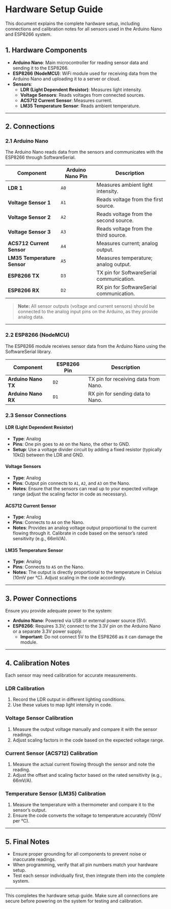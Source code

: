 
# Hardware Setup Guide

This document explains the complete hardware setup, including connections and calibration notes for all sensors used in the Arduino Nano and ESP8266 system.

## 1. **Hardware Components**
- **Arduino Nano**: Main microcontroller for reading sensor data and sending it to the ESP8266.
- **ESP8266 (NodeMCU)**: WiFi module used for receiving data from the Arduino Nano and uploading it to a server or cloud.
- **Sensors**:
  - **LDR (Light Dependent Resistor)**: Measures light intensity.
  - **Voltage Sensors**: Reads voltages from connected sources.
  - **ACS712 Current Sensor**: Measures current.
  - **LM35 Temperature Sensor**: Reads ambient temperature.

---

## 2. **Connections**

### 2.1 **Arduino Nano**
The Arduino Nano reads data from the sensors and communicates with the ESP8266 through SoftwareSerial.

| Component          | Arduino Nano Pin | Description                                        |
|--------------------|------------------|----------------------------------------------------|
| **LDR 1**          | `A0`             | Measures ambient light intensity.                  |
| **Voltage Sensor 1** | `A1`           | Reads voltage from the first source.               |
| **Voltage Sensor 2** | `A2`           | Reads voltage from the second source.              |
| **Voltage Sensor 3** | `A3`           | Reads voltage from the third source.               |
| **ACS712 Current Sensor** | `A4`     | Measures current; analog output.                   |
| **LM35 Temperature Sensor** | `A5`   | Measures temperature; analog output.               |
| **ESP8266 TX**     | `D3`             | TX pin for SoftwareSerial communication.           |
| **ESP8266 RX**     | `D2`             | RX pin for SoftwareSerial communication.           |

> **Note:** All sensor outputs (voltage and current sensors) should be connected to the analog input pins on the Arduino, as they provide analog data.

---

### 2.2 **ESP8266 (NodeMCU)**
The ESP8266 module receives sensor data from the Arduino Nano using the SoftwareSerial library.

| Component   | ESP8266 Pin | Description                              |
|-------------|-------------|------------------------------------------|
| **Arduino Nano TX** | `D2` | TX pin for receiving data from Nano.    |
| **Arduino Nano RX** | `D1` | RX pin for sending data to Nano.        |

### 2.3 **Sensor Connections**

#### **LDR (Light Dependent Resistor)**
- **Type**: Analog
- **Pins**: One pin goes to `A0` on the Nano, the other to GND.
- **Setup**: Use a voltage divider circuit by adding a fixed resistor (typically 10kΩ) between the LDR and GND.
  
#### **Voltage Sensors**
- **Type**: Analog
- **Pins**: Output pin connects to `A1`, `A2`, and `A3` on the Nano.
- **Notes**: Ensure that the sensors can read up to your expected voltage range (adjust the scaling factor in code as necessary).

#### **ACS712 Current Sensor**
- **Type**: Analog
- **Pins**: Connects to `A4` on the Nano.
- **Notes**: Provides an analog voltage output proportional to the current flowing through it. Calibrate in code based on the sensor’s rated sensitivity (e.g., 66mV/A).

#### **LM35 Temperature Sensor**
- **Type**: Analog
- **Pins**: Connects to `A5` on the Nano.
- **Notes**: The output is directly proportional to the temperature in Celsius (10mV per °C). Adjust scaling in the code accordingly.

---

## 3. **Power Connections**
Ensure you provide adequate power to the system:
- **Arduino Nano**: Powered via USB or external power source (5V).
- **ESP8266**: Requires 3.3V; connect to the 3.3V pin on the Arduino Nano or a separate 3.3V power supply.
  - **Important**: Do not connect 5V to the ESP8266 as it can damage the module.

---

## 4. **Calibration Notes**
Each sensor may need calibration for accurate measurements.

### **LDR Calibration**
1. Record the LDR output in different lighting conditions.
2. Use these values to map light intensity in code.

### **Voltage Sensor Calibration**
1. Measure the output voltage manually and compare it with the sensor readings.
2. Adjust scaling factors in the code based on the expected voltage range.

### **Current Sensor (ACS712) Calibration**
1. Measure the actual current flowing through the sensor and note the reading.
2. Adjust the offset and scaling factor based on the rated sensitivity (e.g., 66mV/A).

### **Temperature Sensor (LM35) Calibration**
1. Measure the temperature with a thermometer and compare it to the sensor’s output.
2. Ensure the code converts the voltage to temperature accurately (10mV per °C).

--- 

## 5. **Final Notes**
- Ensure proper grounding for all components to prevent noise or inaccurate readings.
- When programming, verify that all pin numbers match your hardware setup.
- Test each sensor individually first, then integrate them into the complete system.

---

This completes the hardware setup guide. Make sure all connections are secure before powering on the system for testing and calibration.
